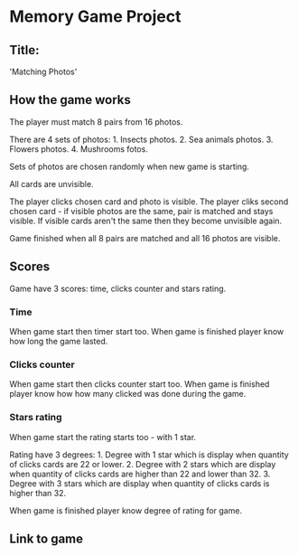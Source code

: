 # Memory Game Project

## Title:

'Matching Photos'

## How the game works

The player must match 8 pairs from 16 photos.

There are 4 sets of photos:
	1. Insects photos.
	2. Sea animals photos.
	3. Flowers photos.
	4. Mushrooms fotos.

Sets of photos are chosen randomly when new game is starting.

All cards are unvisible.

The player clicks chosen card and photo is visible.
The player cliks second chosen card - if visible photos are the same, pair is matched and stays visible.
If visible cards aren't the same then they become unvisible again.

Game finished when all 8 pairs are matched and all 16 photos are visible.


## Scores

Game have 3 scores: time, clicks counter and stars rating.

### Time

When game start then timer start too.
When game is finished player know how long the game lasted.

### Clicks counter

When game start then clicks counter start too.
When game is finished player know how how many clicked was done during the game.

### Stars rating

When game start the rating starts too - with 1 star.

Rating have 3 degrees:
	1. Degree with 1 star which is display when quantity of clicks cards are 22 or lower.
	2. Degree with 2 stars which are display when quantity of clicks cards are higher than 22 and lower than 32.
	3. Degree with 3 stars which are display when quantity of clicks cards is higher than 32.

When game is finished player know degree of rating for game.

## Link to game







